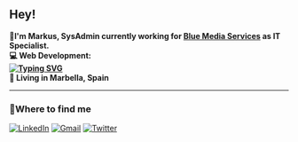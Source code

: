 ## Hey! ##

🔵<b>I'm Markus, SysAdmin currently working for [Blue Media Services](https://web.getblue.io/) as IT Specialist.</br>
💻 Web Development:</br>
[![Typing SVG](https://readme-typing-svg.herokuapp.com?size=16&duration=2400&color=1FF6F7&multiline=true&lines=Currently+studying+ReactJS)](https://git.io/typing-svg)</br>
📍 Living in Marbella, Spain</b>

* * *
### 🔗Where to find me ###
<p>
  <a href="https://www.linkedin.com/in/markus-draxler/" target="_blank"><img alt="LinkedIn" src="https://img.shields.io/badge/-Linkedin-%230077B5.svg?&style=for-the-badge&logo=linkedin&logoColor=white" /></a>
  <a href="mailto:markusdrx@gmail.com" target="_blank"><img alt="Gmail" src="https://img.shields.io/badge/-Gmail-EA4335?style=for-the-badge&logo=gmail&logoColor=white" /></a>
  <a href="https://twitter.com/_mrkdrx" target="_blank"><img alt="Twitter" src="https://img.shields.io/badge/-Twitter-1DA1F2?style=for-the-badge&logo=Twitter&logoColor=white" /></a>

</p>






